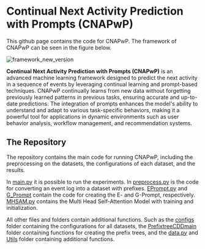 # Continual Next Activity Prediction with Prompts (CNAPwP)

This github page contains the code for CNAPwP. The framework of CNAPwP can be seen in the figure below.

![framework_new_version](https://github.com/user-attachments/assets/c4c99a54-85f3-4ade-a11e-b04d2b5a5fc9)

**Continual Next Activity Prediction with Prompts (CNAPwP)** is an advanced machine learning framework designed to predict the next activity in a sequence of events by leveraging continual learning and prompt-based techniques. CNAPwP continually learns from new data without forgetting previously learned patterns in previous tasks, ensuring accurate and up-to-date predictions. The integration of prompts enhances the model's ability to understand and adapt to various task-specific behaviors, making it a powerful tool for applications in dynamic environments such as user behavior analysis, workflow management, and recommendation systems. 

## The Repository
The repository contains the main code for running CNAPwP, including the preprocessing on the datasets, the configurations of each dataset, and the results. 

In [main.py](github.com/TamaraVerbeek/CNAPwP/blob/main.py) it is possible to run the experiments. In [preprocess.py](https://github.com/TamaraVerbeek/CNAPwP/blob/main/Preprocess.py) is the code for converting an event log into a dataset with prefixes. [EPrompt.py](https://github.com/TamaraVerbeek/CNAPwP/blob/main/EPrompt.py) and [G_Prompt](https://github.com/TamaraVerbeek/CNAPwP/blob/main/G_Prompt.py) contain the code for creating the E- and G-Prompt, respectively. [MHSAM.py](https://github.com/TamaraVerbeek/CNAPwP/blob/main/MHSAM.py) contains the Multi Head Self-Attention Model with training and initialization. 

All other files and folders contain additional functions. Such as the [configs](https://github.com/TamaraVerbeek/CNAPwP/tree/main/configs) folder containing the configurations for all datasets, the [PrefixtreeCDDmain](https://github.com/TamaraVerbeek/CNAPwP/tree/main/PrefixTreeCDDmain) folder containing functions for creating the prefix trees, and the [data.py](https://github.com/TamaraVerbeek/CNAPwP/blob/main/Data.py) and [Utils](https://github.com/TamaraVerbeek/CNAPwP/tree/main/Utils) folder containing additional functions. 
